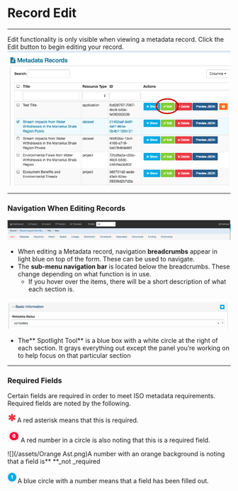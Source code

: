 # Record Edit

---

Edit functionality is only visible when viewing a metadata record. Click the Edit button to begin editing your record.![](/assets/EditButton.png)

---

### Navigation When Editing Records

![](/assets/HighLevel.png)

* When editing a Metadata record, navigation **breadcrumbs** appear in light blue on top of the form. These can be used to navigate. 
* The **sub-menu navigation bar** is located below the breadcrumbs.  These change depending on what function is in use.
  * If you hover over the items, there will be a short description of what each section is.

![](/assets/SpotlightTool.png)

* The** Spotlight Tool** is a blue box with a white circle at the right of each section.  It grays everything out except the panel you’re working on to help focus on that particular section

---

### **Required Fields**

Certain fields are required in order to meet ISO metadata requirements. Required fields are noted by the following.

![](/assets/RedAsterisk.png)A red asterisk means that this is required.

![](/assets/RedNumber.png)A red number in a circle is also noting that this is a required field.

![](/assets/Orange Ast.png)A number with an orange background is noting that a field is** **\_not \_required

![](/assets/BlueNumber.png)A blue circle with a number means that a field has been filled out.

